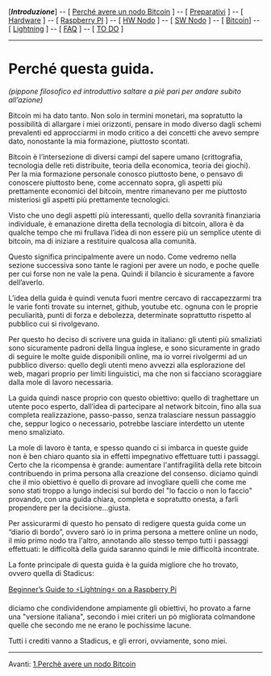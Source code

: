 
[***Introduzione***] -- [ [Perché avere un nodo Bitcoin](01.Perchè_avere_un_nodo_Bitcoin.md) ] -- [ [Preparativi](02.Preparativi.md) ]  -- [ [Hardware](03.Configurazione_iniziale_dell'Hardware.md) ] -- [ [Raspberry PI](04.Configurazione_Iniziale_dell'Hardware_RaspberryPI.md ) ] -- [ [HW Nodo](05.Assemblaggio_Hardware_del_nodo.md) ] -- [ [SW Nodo](06.Configurazione_RaspberryPi.md) ] -- [ [Bitcoin](07.Bitcoin.md)] -- [ [Lightning](08.Lightning.md) ] -- [ [FAQ](099.FAQ.md) ] -- [ [TO DO](999.2do.md) ]

-------



# Perché questa guida.

*(pippone filosofico ed introduttivo saltare a piè pari per andare subito
all’azione)*

Bitcoin mi ha dato tanto. Non solo in termini monetari, ma sopratutto la possibilità di
allargare i miei orizzonti, pensare in modo diverso dagli schemi prevalenti ed
approcciarmi in modo critico a dei concetti che avevo sempre dato, nonostante la
mia formazione, piuttosto scontati.

Bitcoin è l’intersezione di diversi campi del sapere umano (crittografia,
tecnologia delle reti distribuite, teoria della economica, teoria dei giochi).
Per la mia formazione personale conosco piuttosto bene, o pensavo di conoscere
piuttosto bene, come accennato sopra, gli aspetti più prettamente economici del
bitcoin, mentre rimanevano per me piuttosto misteriosi gli aspetti più
prettamente tecnologici.

Visto che uno degli aspetti più interessanti, quello della sovranità finanziaria
individuale, è emanazione diretta della tecnologia di bitcoin, allora è da
qualche tempo che mi frullava l’idea di non essere più un semplice utente di
bitcoin, ma di iniziare a restituire qualcosa alla comunità.

Questo significa principalmente avere un nodo. Come vedremo nella sezione
successiva sono tante le ragioni per avere un nodo, e poche quelle per cui forse
non ne vale la pena. Quindi il bilancio è sicuramente a favore dell’averlo.

L’idea della guida è quindi venuta fuori mentre cercavo di raccapezzarmi tra le
varie fonti trovate su internet, github, youtube etc. ognuna con le proprie
peculiarità, punti di forza e debolezza, determinate soprattutto rispetto al
pubblico cui si rivolgevano.

Per questo ho deciso di scrivere una guida in italiano: gli utenti più
smaliziati sono sicuramente padroni della lingua inglese, e sono sicuramente in
grado di seguire le molte guide disponibili online, ma io vorrei rivolgermi ad
un pubblico diverso: quello degli utenti meno avvezzi alla esplorazione del web,
magari proprio per limiti linguistici, ma che non si facciano scoraggiare dalla
mole di lavoro necessaria.

La guida quindi nasce proprio con questo obiettivo: quello di traghettare un
utente poco esperto, dall’idea di partecipare al network bitcoin, fino alla sua
completa realizzazione, passo-passo, senza tralasciare nessun passaggio che,
seppur logico o necessario, potrebbe lasciare interdetto un utente meno smaliziato.

La mole di lavoro è tanta, e spesso quando ci si imbarca in queste guide non è ben chiaro quanto sia in effetti impegnativo effettuare tutti i passaggi. Certo che la ricompensa è grande: aumentare l'antifragilità della rete bitcoin contribuendo in prima persona alla creazione del consenso. diciamo quindi che il mio obiettivo è quello di provare ad invogliare quelli che come me sono stati troppo a lungo indecisi sul bordo del "lo faccio o non lo faccio" provando, con una guida chiara, completa e sopratutto onesta, a farli propendere per la decisione...giusta. 

Per assicurarmi di questo ho pensato di redigere questa guida come un “diario di bordo”, ovvero sarò io in prima persona a
mettere online un nodo, il mio primo nodo tra l'altro, annotando allo stesso tempo tutti i passaggi effettuati:
le difficoltà della guida saranno quindi le mie difficoltà incontrate.

La fonte principale di questa guida è la guida migliore che ho trovato, ovvero quella di Stadicus: 

[Beginner’s Guide to ️⚡Lightning️⚡ on a Raspberry Pi](https://github.com/Stadicus/guides/blob/master/raspibolt/README.md)

diciamo che condividendone ampiamente gli obiettivi, ho provato a farne una "versione italiana", secondo i miei criteri un pò migliorata colmandone quelle che secondo me ne erano le pochissime lacune. 

Tutti i crediti vanno a Stadicus, e gli errori, ovviamente, sono miei. 


---
Avanti: [1.Perchè avere un nodo Bitcoin](01.Perchè_avere_un_nodo_Bitcoin.md)
